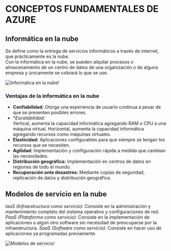 # **CONCEPTOS FUNDAMENTALES DE AZURE**
## Informática en la nube
Se define como la entrega de servicios informáticos a través de internet, que prácticamente es la nube.  
Con la informática en la nube, se pueden alquilar procesos o almacenamiento de un centro de datos de una organización o de alguna empresa y únicamente se cobrará lo que se use.   

![Informatica en la nube!](https://d1.awsstatic.com/what-is-aws/AWS-Types-of-Cloud-Computing_Infrastructure-as-a-Service.c2e061a42b68ec6d969880fb8768bcb8e5cc2e69.png)

### Ventajas de la informática en la nube
- **Confiabilidad:** Otorga una experiencia de usuario continua a pesar de que se presenten posibles errores. 
- **Escalabilidad:*  
  Vertical, aumenta la capacidad informática agregando RAM o CPU a una máquina virtual.
  Horizontal, aumenta la capacidad informática agregando recursos como máquinas virtuales.
- **Elasticidad:** Aplicaciones configurables para que siempre se tengan los recursos que se necesiten.
- **Agilidad:** Implementación y configuración rápida a medida que cambian las necesidades.
- **Distribución geográfica:** Implementación en centros de datos en regiones de todo el mundo.
- **Recuperación ante desastres:** Mediante copias de seguridad, replicación de datos y distribución geográfica. 

## Modelos de servicio en la nube
*IaaS (Infraestructura como servicio):* Consiste en la administración y mantenimiento completo del sistema operativo y configuraciones de red.  
*PaaS (Plataforma como servicio):* Consiste en la implementación de aplicaciones o algún otro software sin necesidad de preocuparse por la infraestructura.
*SaaS (Software como servicio):* Consiste en hacer uso de aplicaciones ya programadas previamente.

![Modelos de servicio!](https://www.penso.com.br/wp-content/uploads/2016/02/IaaS-PaaS-e-SaaS1.jpg)


